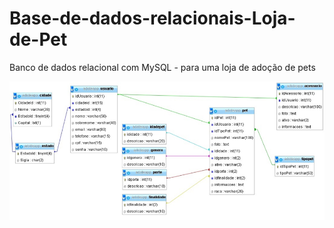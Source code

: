 # Base-de-dados-relacionais-Loja-de-Pet
Banco de dados relacional com MySQL - para uma loja de adoção de pets


![alt text](image.png)

